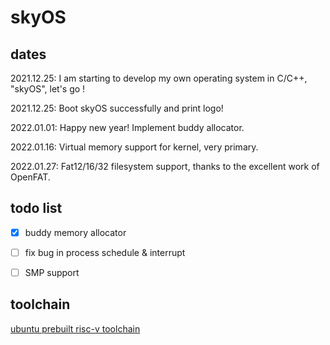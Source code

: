 # skyOS

## dates

2021.12.25: I am starting to develop my own operating system in C/C++, "skyOS", let's go !

2021.12.25: Boot skyOS successfully and print logo!

2022.01.01: Happy new year! Implement buddy allocator.

2022.01.16: Virtual memory support for kernel, very primary.

2022.01.27: Fat12/16/32 filesystem support, thanks to the excellent work of OpenFAT.

## todo list

- [x] buddy memory allocator

- [ ] fix bug in process schedule & interrupt

- [ ] SMP support

## toolchain

[ubuntu prebuilt risc-v toolchain](https://static.dev.sifive.com/dev-tools/riscv64-unknown-elf-gcc-8.3.0-2020.04.1-x86_64-linux-ubuntu14.tar.gz)
